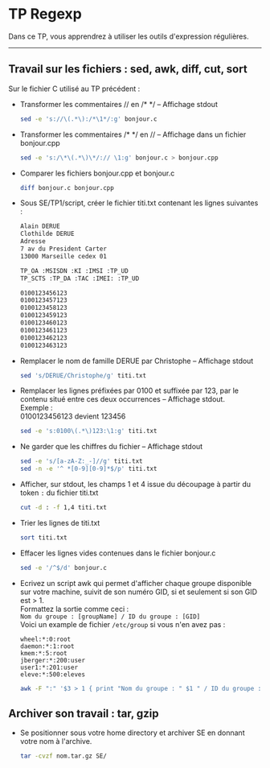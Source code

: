 # TP Regexp

Dans ce TP, vous apprendrez à utiliser les outils d'expression régulières.

---

## Travail sur les fichiers : sed, awk, diff, cut, sort

Sur le fichier C utilisé au TP précédent : 

- Transformer les commentaires // en /* */ – Affichage stdout

    ```bash linenums="1"
    sed -e 's://\(.*\):/*\1*/:g' bonjour.c
    ```
         
- Transformer les commentaires /* */ en // – Affichage dans un fichier bonjour.cpp

    ```bash linenums="1"
    sed -e 's:/\*\(.*\)\*/:// \1:g' bonjour.c > bonjour.cpp
    ``` 
        
- Comparer les fichiers bonjour.cpp et bonjour.c 

    ```bash linenums="1"
    diff bonjour.c bonjour.cpp
    ```
        
- Sous SE/TP1/script, créer le fichier titi.txt contenant les lignes suivantes :

    ```bash linenums="1"
    Alain DERUE
    Clothilde DERUE
    Adresse
    7 av du President Carter
    13000 Marseille cedex 01
    
    TP_OA :MSISDN :KI :IMSI :TP_UD
    TP_SCTS :TP_DA :TAC :IMEI: :TP_UD
  
    0100123456123
    0100123457123
    0100123458123
    0100123459123
    0100123460123
    0100123461123
    0100123462123
    0100123463123
    ```
         
- Remplacer le nom de famille DERUE par Christophe – Affichage stdout

     ```bash linenums="1"
     sed 's/DERUE/Christophe/g' titi.txt
     ```  
  
- Remplacer les lignes préfixées par 0100 et suffixée par 123, par le contenu situé entre ces deux occurrences – Affichage stdout.  
    Exemple :  
        0100123456123 devient 123456
 
     ```bash linenums="1"
     sed -e 's:0100\(.*\)123:\1:g' titi.txt
     ```   

- Ne garder que les chiffres du fichier – Affichage stdout

     ```bash linenums="1"
     sed -e 's/[a-zA-Z:_-]//g' titi.txt
     sed -n -e '^ *[0-9][0-9]*$/p' titi.txt
     ``` 
  
- Afficher, sur stdout, les champs 1 et 4 issue du découpage à partir du token ``:`` du fichier titi.txt

     ```bash linenums="1"
     cut -d : -f 1,4 titi.txt
     ```
  
- Trier les lignes de titi.txt

     ```bash linenums="1"
     sort titi.txt
     ```
  
- Effacer les lignes vides contenues dans le fichier bonjour.c

     ```bash linenums="1"
     sed -e '/^$/d' bonjour.c
     ```

- Ecrivez un script awk qui permet d'afficher chaque groupe disponible sur votre machine, suivit de son numéro GID, si et seulement si son GID est > 1.  
    Formattez la sortie comme ceci :   
    ``Nom du groupe : [groupName] / ID du groupe : [GID]``  
    Voici un example de fichier ``/etc/group`` si vous n'en avez pas :
    
    ```linenums="1"
    wheel:*:0:root
    daemon:*:1:root
    kmem:*:5:root
    jberger:*:200:user
    user1:*:201:user
    eleve:*:500:eleves
    ```  
    
     ```bash linenums="1"
     awk -F ":" '$3 > 1 { print "Nom du groupe : " $1 " / ID du groupe : " $3 }' /etc/group
     ```
        
## Archiver son travail : tar, gzip

- Se positionner sous votre home directory  et archiver SE en donnant votre nom à l'archive.

     ```bash linenums="1"
     tar -cvzf nom.tar.gz SE/
     ```